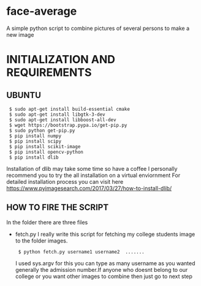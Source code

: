 # face-average
A simple python script to combine pictures of several persons  to make a new image 

# INITIALIZATION AND REQUIREMENTS

 ## UBUNTU
  
     $ sudo apt-get install build-essential cmake
     $ sudo apt-get install libgtk-3-dev
     $ sudo apt-get install libboost-all-dev
     $ wget https://bootstrap.pypa.io/get-pip.py
     $ sudo python get-pip.py
     $ pip install numpy
     $ pip install scipy
     $ pip install scikit-image
     $ pip install opencv-python
     $ pip install dlib
  Installation of dlib may take some time  so have a coffee
  I personally recommend you to try the all installation on a virtual enviornment
  For detailed installation process you can visit here https://www.pyimagesearch.com/2017/03/27/how-to-install-dlib/
  
  ## HOW TO FIRE THE SCRIPT
    
   In the folder there are three files
   
  * fetch.py
     I really write this script for fetching my college students image to the folder images.
     
         $ python fetch.py username1 username2  .......
     
     I used sys.argv for this you can type as many username as you wanted generally the admission number.If anyone who doesnt      belong  to our college or you want other images to combine then just go to next step
     
    
        
        
